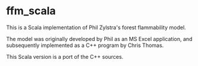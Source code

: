 ffm_scala
=========

This is a Scala implementation of Phil Zylstra's forest flammability model.

The model was originally developed by Phil as an MS Excel application, and
subsequently implemented as a C++ program by Chris Thomas. 

This Scala version is a port of the C++ sources.
